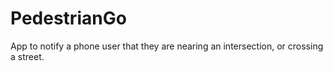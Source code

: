 # PedestrianGo
App to notify a phone user that they are nearing an intersection, or crossing a street.
